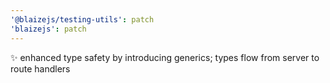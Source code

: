 ```yaml
---
'@blaizejs/testing-utils': patch
'blaizejs': patch
---
```


✨ enhanced type safety by introducing generics; types flow from server to route handlers
